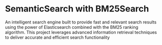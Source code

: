# SemanticSearch with BM25Search
An intelligent search engine built to provide fast and relevant search results using the power of Elasticsearch combined with the BM25 ranking algorithm. This project leverages advanced information retrieval techniques to deliver accurate and efficient search functionality
